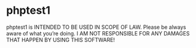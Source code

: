 # phptest1
phptest1 is INTENDED TO BE USED IN SCOPE OF LAW. Please be always aware of what you’re doing. I AM NOT RESPONSIBLE FOR ANY DAMAGES THAT HAPPEN BY USING THIS SOFTWARE!
